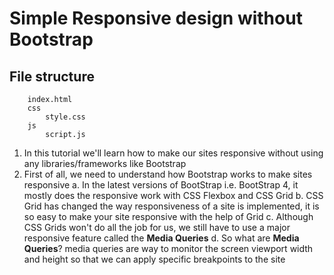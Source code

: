 # Simple Responsive design without Bootstrap

## File structure
```
    index.html
    css
        style.css
    js
        script.js
```

1. In this tutorial we'll learn how to make our sites responsive without using any libraries/frameworks like Bootstrap
2. First of all, we need to understand how Bootstrap works to make sites responsive
    a. In the latest versions of BootStrap i.e. BootStrap 4, it mostly does the responsive work with CSS Flexbox and CSS Grid
    b. CSS Grid has changed the way responsiveness of a site is implemented, it is so easy to make your site responsive with the help of Grid
    c. Although CSS Grids won't do all the job for us, we still have to use a major responsive feature called the **Media Queries**
    d. So what are **Media Queries**? media queries are way to monitor the screen viewport width and height so that we can apply specific breakpoints to the site